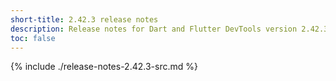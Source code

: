 ```yaml
---
short-title: 2.42.3 release notes
description: Release notes for Dart and Flutter DevTools version 2.42.3.
toc: false
---
```


{% include ./release-notes-2.42.3-src.md %}
